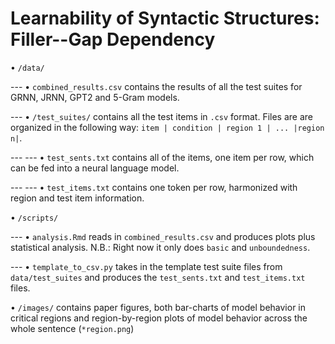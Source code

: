 
# Learnability of Syntactic Structures: Filler--Gap Dependency

• `/data/`

--- • `combined_results.csv` contains the results of all the test suites for GRNN, JRNN, GPT2 and 5-Gram models.

--- • `/test_suites/` contains all the test items in `.csv` format. Files are are organized in the following way: `item | condition | region 1 | ... |region n|`.

--- --- • `test_sents.txt` contains all of the items, one item per row, which can be fed into a neural language model.

--- --- • `test_items.txt` contains one token per row, harmonized with region and test item information.

• `/scripts/` 

--- • `analysis.Rmd` reads in `combined_results.csv` and produces plots plus statistical analysis. N.B.: Right now it only does `basic` and `unboundedness`.

--- • `template_to_csv.py` takes in the template test suite files from `data/test_suites` and produces the `test_sents.txt` and `test_items.txt` files.

• `/images/` contains paper figures, both bar-charts of model behavior in critical regions and region-by-region plots of model behavior across the whole sentence (`*region.png`)
